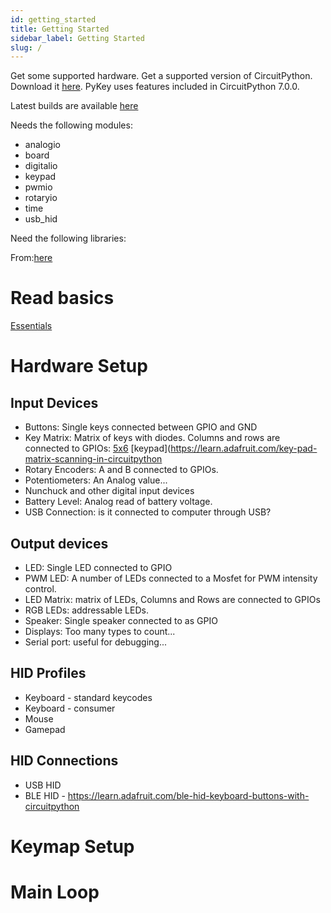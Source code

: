 ```yaml
---
id: getting_started
title: Getting Started
sidebar_label: Getting Started
slug: /
---
```



Get some supported hardware.
Get a supported version of CircuitPython.  Download it [here](https://circuitpython.org/downloads).  PyKey uses features included in CircuitPython 7.0.0.

Latest builds are available [here](https://adafruit-circuit-python.s3.amazonaws.com/index.html?prefix=bin/)

Needs the following modules:
* analogio
* board
* digitalio
* keypad
* pwmio
* rotaryio
* time
* usb_hid

Need the following libraries:


From:[here](https://learn.adafruit.com/circuitpython-essentials/circuitpython-pins-and-modules) 




# Read basics
[Essentials](https://learn.adafruit.com/circuitpython-essentials)


# Hardware Setup

## Input Devices
* Buttons: Single keys connected between GPIO and GND
* Key Matrix: Matrix of keys with diodes. Columns and rows are connected to GPIOs: [5x6](https://learn.adafruit.com/adafruit-neokey-5x6-ortho-snap-apart/circuitpython) [keypad](https://learn.adafruit.com/key-pad-matrix-scanning-in-circuitpython
* Rotary Encoders: A and B connected to GPIOs.
* Potentiometers: An Analog value...
* Nunchuck and other digital input devices
* Battery Level: Analog read of battery voltage.
* USB Connection: is it connected to computer through USB?

## Output devices
* LED: Single LED connected to GPIO
* PWM LED: A number of LEDs connected to a Mosfet for PWM intensity control.
* LED Matrix: matrix of LEDs, Columns and Rows are connected to GPIOs
* RGB LEDs: addressable LEDs.
* Speaker: Single speaker connected to as GPIO
* Displays: Too many types to count...
* Serial port: useful for debugging...

## HID Profiles
* Keyboard - standard keycodes
* Keyboard - consumer
* Mouse
* Gamepad

## HID Connections
* USB HID
* BLE HID - https://learn.adafruit.com/ble-hid-keyboard-buttons-with-circuitpython

# Keymap Setup

# Main Loop

